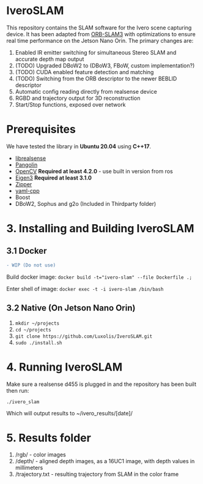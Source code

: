 # IveroSLAM

This repository contains the SLAM software for the Ivero scene capturing device. It has been adapted from [ORB-SLAM3](https://github.com/UZ-SLAMLab/ORB_SLAM3) with optimizations to ensure real time performance on the Jetson Nano Orin. The primary changes are:

1. Enabled IR emitter switching for simultaneous Stereo SLAM and accurate depth map output
2. (TODO) Upgraded DBoW2 to (DBoW3, FBoW, custom implementation?)
3. (TODO) CUDA enabled feature detection and matching
4. (TODO) Switching from the ORB descriptor to the newer BEBLID descriptor
5. Automatic config reading directly from realsense device
6. RGBD and trajectory output for 3D reconstruction
7. Start/Stop functions, exposed over network

# Prerequisites
We have tested the library in **Ubuntu 20.04** using **C++17**.

- [librealsense](https://github.com/IntelRealSense/librealsense/tree/b874e42685aed1269bc57a2fe5bf14946deb6ede)
- [Pangolin](https://github.com/stevenlovegrove/Pangolin/tree/0cccd5ab215ab2952eed8f4af07e0bd02e5fcb48)
- [OpenCV](https://github.com/opencv/opencv/releases/tag/4.2.0) **Required at least 4.2.0** - use built in version from ros
- [Eigen3](http://eigen.tuxfamily.org) **Required at least 3.1.0**
- [Zipper](https://github.com/sebastiandev/zipper)
- [yaml-cpp](https://github.com/jbeder/yaml-cpp)
- Boost
- DBoW2, Sophus and g2o (Included in Thirdparty folder)

# 3. Installing and Building IveroSLAM

## 3.1 Docker
```diff
- WIP (Do not use)
```

Build docker image:
`docker build -t="ivero-slam" --file Dockerfile .;`

Enter shell of image:
`docker exec -t -i ivero-slam /bin/bash`

## 3.2 Native (On Jetson Nano Orin)

1. `mkdir ~/projects`
2. `cd ~/projects`
3. `git clone https://github.com/Luxolis/IveroSLAM.git`
4. `sudo ./install.sh`

# 4. Running IveroSLAM

Make sure a realsense d455 is plugged in and the repository has been built then run:

`./ivero_slam`

Which will output results to ~/ivero_results/[date]/

# 5. Results folder

1. /rgb/ - color images
2. /depth/ - aligned depth images, as a 16UC1 image, with depth values in millimeters
3. /trajectory.txt - resulting trajectory from SLAM in the color frame

